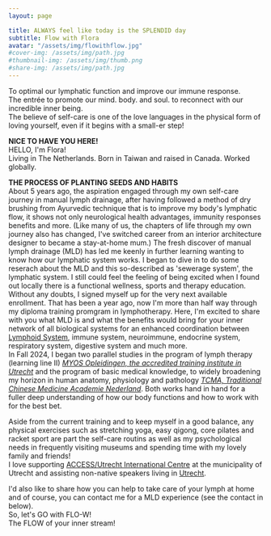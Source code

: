 ```yaml
---
layout: page

title: ALWAYS feel like today is the SPLENDID day
subtitle: Flow with Flora
avatar: "/assets/img/flowithflow.jpg"
#cover-img: /assets/img/path.jpg
#thumbnail-img: /assets/img/thumb.png
#share-img: /assets/img/path.jpg
---
```


To optimal our lymphatic function and improve our immune response. 
<br> The entrée to promote our mind. body. and soul. to reconnect with our incredible inner being. 
<br> The believe of self-care is one of the love languages in the physical form of loving yourself, even if it begins with a small-er step! 

**NICE TO HAVE YOU HERE!** 
<br> HELLO, I'm Flora! <br>
Living in The Netherlands. Born in Taiwan and raised in Canada. Worked globally.
<br>

**THE PROCESS OF PLANTING SEEDS AND HABITS** <br>
About 5 years ago, the aspiration engaged through my own self-care journey in manual lymph drainage, after having followed a method of dry brushing from Ayurvedic technique that is to improve my body's lymphatic flow, it shows not only neurological health advantages, immunity responses benefits and more. (Like many of us, the chapters of life through my own journey also has changed, I've switched career from an interior architecture designer to became a stay-at-home mum.) The fresh discover of manual lymph drainage (MLD) has led me keenly in further learning wanting to know how our lymphatic system works. I began to dive in to do some reserach about the MLD and this so-described as 'sewerage system', the lymphatic system. I still could feel the feeling of being excited when I found out locally there is a functional wellness, sports and therapy education. Without any doubts, I signed myself up for the very next available enrollment. That has been a year ago, now I'm more than half way through my diploma training promgram in lymphotherapy. Here, I'm excited to share with you what MLD is and what the benefits would bring for your inner network of all biological systems for an enhanced coordination between [Lymphoid System](https://www.youtube.com/watch?v=I7orwMgTQ5I&t=6s), immune system, neuroimmune, endocrine system, respiratory system, digestive system and much more. 
<br>
In Fall 2024, I began two parallel studies in the program of lymph therapy (learning line II)  *[MYOS Opleidingen, the accredited training institute in Utrecht](https://myosopleidingen.nl/opleiding/lymfedrainage/)* and the program of basic medical knowledge, to widely broadening my horizon in human anatomy, physiology and pathology *[TCMA, Traditional Chinese Medicine Academie Nederland](https://tcma.nl/medische-basiskennis/)*. 
Both works hand in hand for a fuller deep understanding of how our body functions and how to work with for the best bet.
<br>

Aside from the current training and to keep myself in a good balance, any physical exercises such as stretching yoga, easy qigong, core pilates and racket sport are part the self-care routins as well as my psychological needs in frequently visiting museums and spending time with my lovely family and friends!
<br> I love supporting [ACCESS/Utrecht International Centre](https://access-nl.org/partner/expat-center-utrecht/) at the municipality of Utrecht and assisting non-native speakers living in [Utrecht](https://www.discover-utrecht.com/).<br>

I'd also like to share how you can help to take care of your lymph at home and of course, you can contact me for a MLD experience (see the contact in below).
<br>
So, let's GO with FLO-W! 
<br>
The FLOW of your inner stream!




